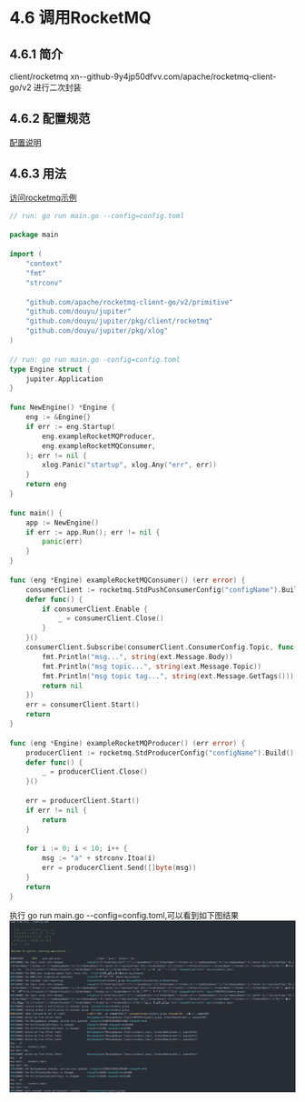 # 4.6 调用RocketMQ

## 4.6.1 简介

client/rocketmq xn--github-9y4jp50dfvv.com/apache/rocketmq-client-go/v2 进行二次封装

## 4.6.2 配置规范

[配置说明](http://jupiter.douyu.com/jupiter/6.10rocketmq.html)

## 4.6.3 用法

[访问rocketmq示例](https://github.com/douyu/jupiter-examples/tree/main/client/rocketmq)

```go
// run: go run main.go --config=config.toml

package main

import (
	"context"
	"fmt"
	"strconv"

	"github.com/apache/rocketmq-client-go/v2/primitive"
	"github.com/douyu/jupiter"
	"github.com/douyu/jupiter/pkg/client/rocketmq"
	"github.com/douyu/jupiter/pkg/xlog"
)

// run: go run main.go -config=config.toml
type Engine struct {
	jupiter.Application
}

func NewEngine() *Engine {
	eng := &Engine{}
	if err := eng.Startup(
		eng.exampleRocketMQProducer,
		eng.exampleRocketMQConsumer,
	); err != nil {
		xlog.Panic("startup", xlog.Any("err", err))
	}
	return eng
}

func main() {
	app := NewEngine()
	if err := app.Run(); err != nil {
		panic(err)
	}
}

func (eng *Engine) exampleRocketMQConsumer() (err error) {
	consumerClient := rocketmq.StdPushConsumerConfig("configName").Build()
	defer func() {
		if consumerClient.Enable {
			_ = consumerClient.Close()
		}
	}()
	consumerClient.Subscribe(consumerClient.ConsumerConfig.Topic, func(ctx context.Context, ext *primitive.MessageExt) error {
		fmt.Println("msg...", string(ext.Message.Body))
		fmt.Println("msg topic...", string(ext.Message.Topic))
		fmt.Println("msg topic tag...", string(ext.Message.GetTags()))
		return nil
	})
	err = consumerClient.Start()
	return
}

func (eng *Engine) exampleRocketMQProducer() (err error) {
	producerClient := rocketmq.StdProducerConfig("configName").Build()
	defer func() {
		_ = producerClient.Close()
	}()

	err = producerClient.Start()
	if err != nil {
		return
	}

	for i := 0; i < 10; i++ {
		msg := "a" + strconv.Itoa(i)
		err = producerClient.Send([]byte(msg))
	}
	return
}

```

执行 go run main.go --config=config.toml,可以看到如下图结果
![image](../static/jupiter/6.10rocketmq.png)
